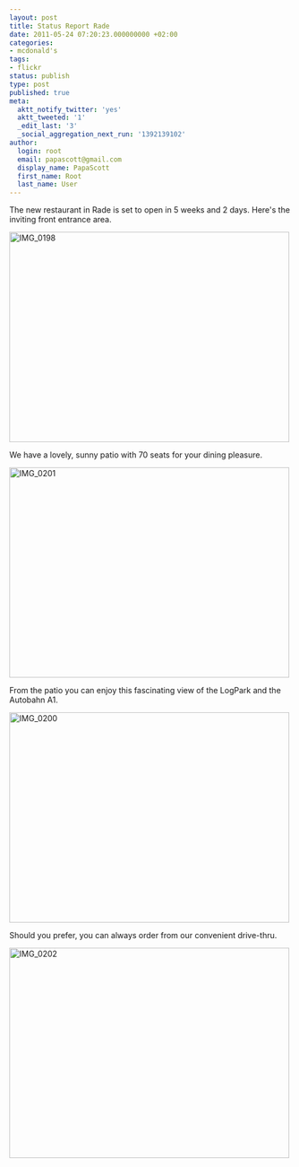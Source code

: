 ```yaml
---
layout: post
title: Status Report Rade
date: 2011-05-24 07:20:23.000000000 +02:00
categories:
- mcdonald's
tags:
- flickr
status: publish
type: post
published: true
meta:
  aktt_notify_twitter: 'yes'
  aktt_tweeted: '1'
  _edit_last: '3'
  _social_aggregation_next_run: '1392139102'
author:
  login: root
  email: papascott@gmail.com
  display_name: PapaScott
  first_name: Root
  last_name: User
---
```

<p>The new restaurant in Rade is set to open in 5 weeks and 2 days. Here's the inviting front entrance area. </p>
<p><a href="http://www.flickr.com/photos/51035717986@N01/5753312675" title="View 'IMG_0198' on Flickr.com"><img border="0" alt="IMG_0198" width="500" src="6.static.flickr.com/5030/5753312675_ca6465a2bf.jpg" height="375" /></a></p>
<p>We have a lovely, sunny patio with 70 seats for your dining pleasure.</p>
<p><a href="http://www.flickr.com/photos/51035717986@N01/5753865556" title="View 'IMG_0201' on Flickr.com"><img border="0" alt="IMG_0201" width="500" src="3.static.flickr.com/2755/5753865556_5ea44ef660.jpg" height="375" /></a></p>
<p>From the patio you can enjoy this fascinating view of the LogPark and the Autobahn A1.</p>
<p><a href="http://www.flickr.com/photos/51035717986@N01/5753859844" title="View 'IMG_0200' on Flickr.com"><img border="0" alt="IMG_0200" width="500" src="6.static.flickr.com/5030/5753859844_af87c784bf.jpg" height="375" /></a></p>
<p>Should you prefer, you can always order from our convenient drive-thru.</p>
<p><a href="http://www.flickr.com/photos/51035717986@N01/5753326431" title="View 'IMG_0202' on Flickr.com"><img border="0" alt="IMG_0202" width="500" src="3.static.flickr.com/2292/5753326431_11fb8a3075.jpg" height="375" /></a></p>
